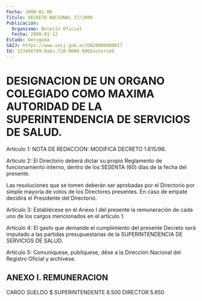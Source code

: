 ```yaml
---
Fecha: 2000-01-06
Título: DECRETO NACIONAL 27/2000
Publicación:
  Organismo: Boletín Oficial
  Fecha: 2000-01-12
Estado: Derogada
SAIJ: https://www.saij.gob.ar/DN20000000027
Id: 123456789-0abc-720-0000-0002soterced
---
```

# DESIGNACION DE UN ORGANO COLEGIADO COMO MAXIMA AUTORIDAD DE LA SUPERINTENDENCIA DE SERVICIOS DE SALUD.

<a id="1"></a>
Artículo  1:  NOTA DE REDACCION: MODIFICA DECRETO 1.615/96.

<a id="2"></a>
Artículo  2: El Directorio deberá dictar su propio Reglamento de funcionamiento interno, dentro de los SESENTA (60) días de la fecha del presente.

Las resoluciones que se tomen deberán ser aprobadas por el Directorio por simple mayoría de votos de los Directores presentes. En caso de empate decidirá el Presidente del Directorio.

<a id="3"></a>
Artículo  3: Establécese en el Anexo I del presente la remuneración de cada uno de los cargos mencionados en el artículo 1.

<a id="4"></a>
Artículo  4:  El gasto que demande el cumplimiento del presente Decreto será imputado a las partidas presupuestarias de la SUPERINTENDENCIA DE SERVICIOS DE SALUD.

<a id="5"></a>
Artículo 5: Comuníquese, publíquese, dése a la Dirección Nacional del Registro Oficial y archívese.

## ANEXO I. REMUNERACION

<a id="1"></a>
CARGO                  SUELDO $ SUPERINTENDENTE         6.500 DIRECTOR                5.850